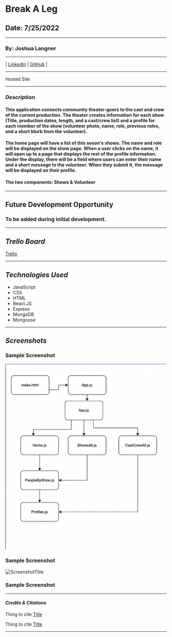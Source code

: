 # Break A Leg

## Date: 7/25/2022

---

### By: Joshua Langner

---

| [LinkedIn](https://www.linkedin.com/in/josh-langner-48) | [GitHub](https://github.com/jlangner87) |

---

Hosted Site

---

### **_Description_**

#### This application connects community theater-goers to the cast and crew of the current production. The theater creates information for each show (Title, production dates, length, and a cast/crew list) and a profile for each member of the show (volunteer photo, name, role, previous roles, and a short blurb from the volunteer).

#### The home page will have a list of this seson's shows. The name and role will be displayed on the show page. When a user clicks on the name, it will open up to a page that displays the rest of the profile information. Under the display, there will be a field where users can enter their name and a short message to the volunteer. When they submit it, the message will be displayed on their profile.

#### The two components: Shows & Volunteer

---

## **Future Development Opportunity**

### To be added during initial development.

---

## **_Trello Board_**

[Trello](https://trello.com/invite/b/4PqpHSkZ/8c35f8b876eae832e5ee083fb5e78a40/full-stack-mern-application)

---

## **_Technologies Used_**

- JavaScript
- CSS
- HTML
- React.JS
- Express
- MongoDB
- Mongoose

---

## **_Screenshots_**

### Sample Screenshot

![Component Relationship Diagram](./ComponentDiag.png)

### Sample Screenshot

![ScreenshotTitle](url)

### Sample Screenshot

---

#### _Credits & Citations_

Thing to cite [Title](URL)

Thing to cite [Title](URL)

---

